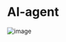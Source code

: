 # AI-agent
![image](https://github.com/jinuk0211/AI-agent/assets/150532431/ded87d50-b1dd-4bed-9886-3f5a6facfa9c)
